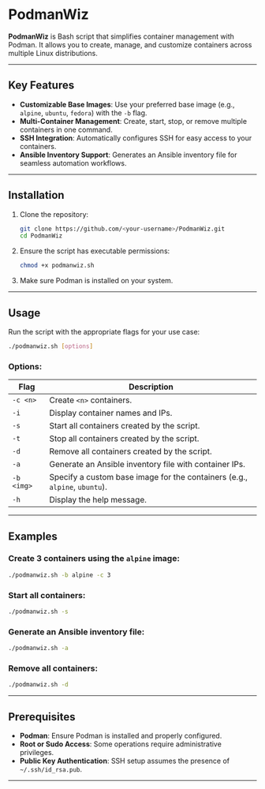 # PodmanWiz

**PodmanWiz** is Bash script that simplifies container management with Podman. It allows you to create, manage, and customize containers across multiple Linux distributions.


--- 

## Key Features

- **Customizable Base Images**: Use your preferred base image (e.g., `alpine`, `ubuntu`, `fedora`) with the `-b` flag.
- **Multi-Container Management**: Create, start, stop, or remove multiple containers in one command.
- **SSH Integration**: Automatically configures SSH for easy access to your containers.
- **Ansible Inventory Support**: Generates an Ansible inventory file for seamless automation workflows.


---

## Installation

1. Clone the repository:

   ```bash
   git clone https://github.com/<your-username>/PodmanWiz.git
   cd PodmanWiz
   ```

2. Ensure the script has executable permissions:

   ```bash
   chmod +x podmanwiz.sh
   ```

3. Make sure Podman is installed on your system.

---

## Usage

Run the script with the appropriate flags for your use case:

```bash
./podmanwiz.sh [options]
```

### Options:

| Flag      | Description                                                                 |
|-----------|-----------------------------------------------------------------------------|
| `-c <n>`  | Create `<n>` containers.                                                   |
| `-i`      | Display container names and IPs.                                           |
| `-s`      | Start all containers created by the script.                                |
| `-t`      | Stop all containers created by the script.                                 |
| `-d`      | Remove all containers created by the script.                               |
| `-a`      | Generate an Ansible inventory file with container IPs.                     |
| `-b <img>`| Specify a custom base image for the containers (e.g., `alpine`, `ubuntu`). |
| `-h`      | Display the help message.                                                 |

---

## Examples

### Create 3 containers using the `alpine` image:

```bash
./podmanwiz.sh -b alpine -c 3
```

### Start all containers:

```bash
./podmanwiz.sh -s
```

### Generate an Ansible inventory file:

```bash
./podmanwiz.sh -a
```

### Remove all containers:

```bash
./podmanwiz.sh -d
```

---

## Prerequisites

- **Podman**: Ensure Podman is installed and properly configured.
- **Root or Sudo Access**: Some operations require administrative privileges.
- **Public Key Authentication**: SSH setup assumes the presence of `~/.ssh/id_rsa.pub`.

---


